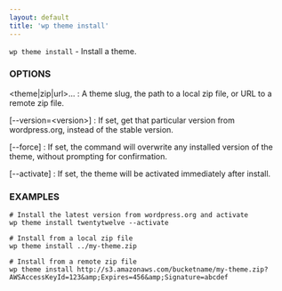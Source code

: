 ```yaml
---
layout: default
title: 'wp theme install'
---
```


`wp theme install` - Install a theme.

### OPTIONS

&lt;theme|zip|url&gt;...
: A theme slug, the path to a local zip file, or URL to a remote zip file.

[--version=&lt;version&gt;]
: If set, get that particular version from wordpress.org, instead of the
stable version.

[--force]
: If set, the command will overwrite any installed version of the theme, without prompting
for confirmation.

[--activate]
: If set, the theme will be activated immediately after install.

### EXAMPLES

    # Install the latest version from wordpress.org and activate
    wp theme install twentytwelve --activate

    # Install from a local zip file
    wp theme install ../my-theme.zip

    # Install from a remote zip file
    wp theme install http://s3.amazonaws.com/bucketname/my-theme.zip?AWSAccessKeyId=123&amp;Expires=456&amp;Signature=abcdef

